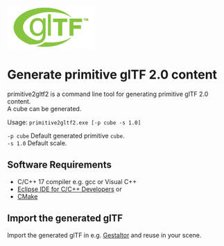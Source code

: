 [![](glTF.png)](https://github.com/KhronosGroup/glTF/tree/master/specification/2.0)

# Generate primitive glTF 2.0 content

primitive2gltf2 is a command line tool for generating primitive glTF 2.0 content.  
A cube can be generated.  

Usage: `primitive2gltf2.exe [-p cube -s 1.0]`  

`-p cube` Default generated primitive `cube`.  
`-s 1.0` Default scale.  


## Software Requirements

* C/C++ 17 compiler e.g. gcc or Visual C++
* [Eclipse IDE for C/C++ Developers](https://www.eclipse.org/downloads/packages/release/2021-03/r/eclipse-ide-cc-developers) or  
* [CMake](https://cmake.org/)  


## Import the generated glTF

Import the generated glTF in e.g. [Gestaltor](https://gestaltor.io/) and reuse in your scene.  
